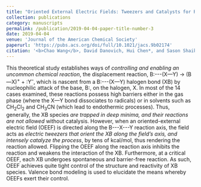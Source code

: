 ```yaml
---
title: "Oriented External Electric Fields: Tweezers and Catalysts for Reactivity in Halogen-Bond Complexes"
collection: publications
category: manuscripts
permalink: /publication/2019-04-04-paper-title-number-3
date: 2019-04-04
venue: 'Journal of the American Chemical Society'
paperurl: 'https://pubs.acs.org/doi/full/10.1021/jacs.9b02174'
citation: '<b>Chao Wang</b>, David Danovich, Hui Chen*, and Sason Shaik*. <i>J. Am. Chem. Soc.</i> <b>2019</b>, 141(17), 7122-7136'
---
```

This theoretical study establishes ways of <i>controlling and enabling an uncommon chemical reaction</i>, the displacement reaction, B:---(X—Y) → (B—X)<sup>+</sup> + :Y<sup>–</sup>, which is nascent from a B:---(X—Y) halogen bond (XB) by nucleophilic attack of the base, B:, on the halogen, X. In most of the 14 cases examined, these reactions possess high barriers either in the gas phase (where the X—Y bond dissociates to radicals) or in solvents such as CH<sub>2</sub>Cl<sub>2</sub> and CH<sub>3</sub>CN (which lead to endothermic processes). Thus, generally, the XB species <i>are trapped in deep minima, and their reactions are not allowed</i> without catalysis. However, when an oriented-external electric field (OEEF) is directed along the B---X---Y reaction axis, the field acts as <i>electric tweezers that orient the XB along the field’s axis, and intensely catalyze the process</i>, by tens of kcal/mol, thus rendering the reaction allowed. Flipping the OEEF along the reaction axis inhibits the reaction and weakens the interaction of the XB. Furthermore, at a critical OEEF, each XB undergoes spontaneous and barrier-free reaction. As such, OEEF achieves quite tight control of the structure and reactivity of XB species. Valence bond modeling is used to elucidate the means whereby OEEFs exert their control.
